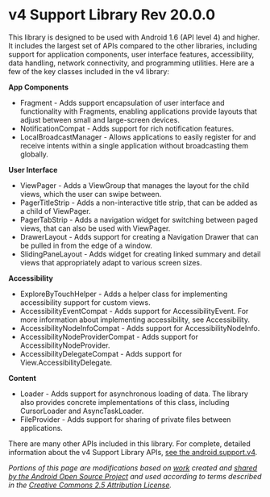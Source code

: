 v4 Support Library Rev 20.0.0
=============================

This library is designed to be used with Android 1.6 (API level 4) and higher. It includes the largest set of APIs compared to the other libraries, including support for application components, user interface features, accessibility, data handling, network connectivity, and programming utilities. Here are a few of the key classes included in the v4 library:

**App Components**

- Fragment - Adds support encapsulation of user interface and functionality with Fragments, enabling applications provide layouts that adjust between small and large-screen devices.
- NotificationCompat - Adds support for rich notification features.
- LocalBroadcastManager - Allows applications to easily register for and receive intents within a single application without broadcasting them globally.

**User Interface**

- ViewPager - Adds a ViewGroup that manages the layout for the child views, which the user can swipe between.
- PagerTitleStrip - Adds a non-interactive title strip, that can be added as a child of ViewPager.
- PagerTabStrip - Adds a navigation widget for switching between paged views, that can also be used with ViewPager.
- DrawerLayout - Adds support for creating a Navigation Drawer that can be pulled in from the edge of a window.
- SlidingPaneLayout - Adds widget for creating linked summary and detail views that appropriately adapt to various screen sizes.

**Accessibility**

- ExploreByTouchHelper - Adds a helper class for implementing accessibility support for custom views.
- AccessibilityEventCompat - Adds support for AccessibilityEvent. For more information about implementing accessibility, see Accessibility.
- AccessibilityNodeInfoCompat - Adds support for AccessibilityNodeInfo.
- AccessibilityNodeProviderCompat - Adds support for AccessibilityNodeProvider.
- AccessibilityDelegateCompat - Adds support for View.AccessibilityDelegate.

**Content**

- Loader - Adds support for asynchronous loading of data. The library also provides concrete implementations of this class, including CursorLoader and AsyncTaskLoader.
- FileProvider - Adds support for sharing of private files between applications.
	
There are many other APIs included in this library. For complete, detailed information about the v4 Support Library APIs, [see the android.support.v4](http://developer.android.com/reference/android/support/v4/app/package-summary.html).

*Portions of this page are modifications based on [work][3] created and [shared by the Android Open Source Project][1] and used according to terms described in the [Creative Commons 2.5 Attribution License][2].*

[1]: http://code.google.com/policies.html
[2]: http://creativecommons.org/licenses/by/2.5/
[3]: http://developer.android.com/tools/support-library/features.html
